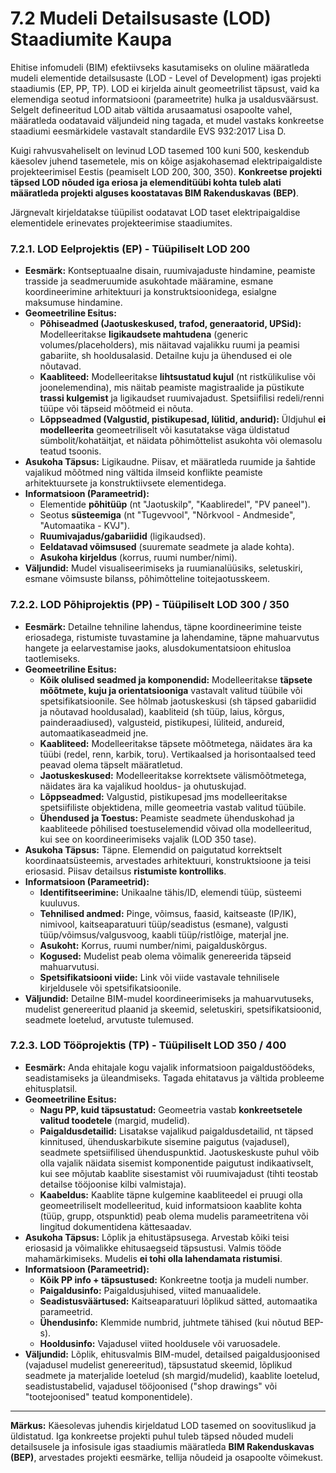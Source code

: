 # 7.2 Mudeli Detailsusaste (LOD) Staadiumite Kaupa

Ehitise infomudeli (BIM) efektiivseks kasutamiseks on oluline määratleda mudeli elementide detailsusaste (LOD - Level of Development) igas projekti staadiumis (EP, PP, TP). LOD ei kirjelda ainult geomeetrilist täpsust, vaid ka elemendiga seotud informatsiooni (parameetrite) hulka ja usaldusväärsust. Selgelt defineeritud LOD aitab vältida arusaamatusi osapoolte vahel, määratleda oodatavaid väljundeid ning tagada, et mudel vastaks konkreetse staadiumi eesmärkidele vastavalt standardile EVS 932:2017 Lisa D.

Kuigi rahvusvaheliselt on levinud LOD tasemed 100 kuni 500, keskendub käesolev juhend tasemetele, mis on kõige asjakohasemad elektripaigaldiste projekteerimisel Eestis (peamiselt LOD 200, 300, 350). **Konkreetse projekti täpsed LOD nõuded iga eriosa ja elemenditüübi kohta tuleb alati määratleda projekti alguses koostatavas BIM Rakenduskavas (BEP)**.

Järgnevalt kirjeldatakse tüüpilist oodatavat LOD taset elektripaigaldise elementidele erinevates projekteerimise staadiumites.

### 7.2.1. LOD Eelprojektis (EP) - Tüüpiliselt LOD 200

* **Eesmärk:** Kontseptuaalne disain, ruumivajaduste hindamine, peamiste trasside ja seadmeruumide asukohtade määramine, esmane koordineerimine arhitektuuri ja konstruktsioonidega, esialgne maksumuse hindamine.
* **Geomeetriline Esitus:**
    * **Põhiseadmed (Jaotuskeskused, trafod, generaatorid, UPSid):** Modelleeritakse **ligikaudsete mahtudena** (generic volumes/placeholders), mis näitavad vajalikku ruumi ja peamisi gabariite, sh hooldusalasid. Detailne kuju ja ühendused ei ole nõutavad.
    * **Kaabliteed:** Modelleeritakse **lihtsustatud kujul** (nt ristkülikulise või joonelemendina), mis näitab peamiste magistraalide ja püstikute **trassi kulgemist** ja ligikaudset ruumivajadust. Spetsiifilisi redeli/renni tüüpe või täpseid mõõtmeid ei nõuta.
    * **Lõppseadmed (Valgustid, pistikupesad, lülitid, andurid):** Üldjuhul **ei modelleerita** geomeetriliselt või kasutatakse väga üldistatud sümbolit/kohatäitjat, et näidata põhimõttelist asukohta või olemasolu teatud tsoonis.
* **Asukoha Täpsus:** Ligikaudne. Piisav, et määratleda ruumide ja šahtide vajalikud mõõtmed ning vältida ilmseid konflikte peamiste arhitektuursete ja konstruktiivsete elementidega.
* **Informatsioon (Parameetrid):**
    * Elementide **põhitüüp** (nt "Jaotuskilp", "Kaabliredel", "PV paneel").
    * Seotus **süsteemiga** (nt "Tugevvool", "Nõrkvool - Andmeside", "Automaatika - KVJ").
    * **Ruumivajadus/gabariidid** (ligikaudsed).
    * **Eeldatavad võimsused** (suuremate seadmete ja alade kohta).
    * **Asukoha kirjeldus** (korrus, ruumi number/nimi).
* **Väljundid:** Mudel visualiseerimiseks ja ruumianalüüsiks, seletuskiri, esmane võimsuste bilanss, põhimõtteline toitejaotusskeem.

### 7.2.2. LOD Põhiprojektis (PP) - Tüüpiliselt LOD 300 / 350

* **Eesmärk:** Detailne tehniline lahendus, täpne koordineerimine teiste eriosadega, ristumiste tuvastamine ja lahendamine, täpne mahuarvutus hangete ja eelarvestamise jaoks, alusdokumentatsioon ehitusloa taotlemiseks.
* **Geomeetriline Esitus:**
    * **Kõik olulised seadmed ja komponendid:** Modelleeritakse **täpsete mõõtmete, kuju ja orientatsiooniga** vastavalt valitud tüübile või spetsifikatsioonile. See hõlmab jaotuskeskusi (sh täpsed gabariidid ja nõutavad hooldusalad), kaabliteid (sh tüüp, laius, kõrgus, painderaadiused), valgusteid, pistikupesi, lüliteid, andureid, automaatikaseadmeid jne.
    * **Kaabliteed:** Modelleeritakse täpsete mõõtmetega, näidates ära ka tüübi (redel, renn, karbik, toru). Vertikaalsed ja horisontaalsed teed peavad olema täpselt määratletud.
    * **Jaotuskeskused:** Modelleeritakse korrektsete välismõõtmetega, näidates ära ka vajalikud hooldus- ja ohutuskujad.
    * **Lõppseadmed:** Valgustid, pistikupesad jms modelleeritakse spetsiifiliste objektidena, mille geomeetria vastab valitud tüübile.
    * **Ühendused ja Toestus:** Peamiste seadmete ühenduskohad ja kaabliteede põhilised toestuselemendid võivad olla modelleeritud, kui see on koordineerimiseks vajalik (LOD 350 tase).
* **Asukoha Täpsus:** Täpne. Elemendid on paigutatud korrektselt koordinaatsüsteemis, arvestades arhitektuuri, konstruktsioone ja teisi eriosasid. Piisav detailsus **ristumiste kontrolliks**.
* **Informatsioon (Parameetrid):**
    * **Identifitseerimine:** Unikaalne tähis/ID, elemendi tüüp, süsteemi kuuluvus.
    * **Tehnilised andmed:** Pinge, võimsus, faasid, kaitseaste (IP/IK), nimivool, kaitseaparatuuri tüüp/seadistus (esmane), valgusti tüüp/võimsus/valgusvoog, kaabli tüüp/ristlõige, materjal jne.
    * **Asukoht:** Korrus, ruumi number/nimi, paigalduskõrgus.
    * **Kogused:** Mudelist peab olema võimalik genereerida täpseid mahuarvutusi.
    * **Spetsifikatsiooni viide:** Link või viide vastavale tehnilisele kirjeldusele või spetsifikatsioonile.
* **Väljundid:** Detailne BIM-mudel koordineerimiseks ja mahuarvutuseks, mudelist genereeritud plaanid ja skeemid, seletuskiri, spetsifikatsioonid, seadmete loetelud, arvutuste tulemused.

### 7.2.3. LOD Tööprojektis (TP) - Tüüpiliselt LOD 350 / 400

* **Eesmärk:** Anda ehitajale kogu vajalik informatsioon paigaldustöödeks, seadistamiseks ja üleandmiseks. Tagada ehitatavus ja vältida probleeme ehitusplatsil.
* **Geomeetriline Esitus:**
    * **Nagu PP, kuid täpsustatud:** Geomeetria vastab **konkreetsetele valitud toodetele** (margid, mudelid).
    * **Paigaldusdetailid:** Lisatakse vajalikud paigaldusdetailid, nt täpsed kinnitused, ühenduskarbikute sisemine paigutus (vajadusel), seadmete spetsiifilised ühenduspunktid. Jaotuskeskuste puhul võib olla vajalik näidata sisemist komponentide paigutust indikaativselt, kui see mõjutab kaablite sisestamist või ruumivajadust (tihti teostab detailse tööjoonise kilbi valmistaja).
    * **Kaabeldus:** Kaablite täpne kulgemine kaabliteedel ei pruugi olla geomeetriliselt modelleeritud, kuid informatsioon kaablite kohta (tüüp, grupp, otspunktid) peab olema mudelis parameetritena või lingitud dokumentidena kättesaadav.
* **Asukoha Täpsus:** Lõplik ja ehitustäpsusega. Arvestab kõiki teisi eriosasid ja võimalikke ehitusaegseid täpsustusi. Valmis tööde mahamärkimiseks. Mudelis **ei tohi olla lahendamata ristumisi**.
* **Informatsioon (Parameetrid):**
    * **Kõik PP info + täpsustused:** Konkreetne tootja ja mudeli number.
    * **Paigaldusinfo:** Paigaldusjuhised, viited manuaalidele.
    * **Seadistusväärtused:** Kaitseaparatuuri lõplikud sätted, automaatika parameetrid.
    * **Ühendusinfo:** Klemmide numbrid, juhtmete tähised (kui nõutud BEP-s).
    * **Hooldusinfo:** Vajadusel viited hooldusele või varuosadele.
* **Väljundid:** Lõplik, ehitusvalmis BIM-mudel, detailsed paigaldusjoonised (vajadusel mudelist genereeritud), täpsustatud skeemid, lõplikud seadmete ja materjalide loetelud (sh margid/mudelid), kaablite loetelud, seadistustabelid, vajadusel tööjoonised ("shop drawings" või "tootejoonised" teatud komponentidele).

---
**Märkus:** Käesolevas juhendis kirjeldatud LOD tasemed on soovituslikud ja üldistatud. Iga konkreetse projekti puhul tuleb täpsed nõuded mudeli detailsusele ja infosisule igas staadiumis määratleda **BIM Rakenduskavas (BEP)**, arvestades projekti eesmärke, tellija nõudeid ja osapoolte võimekust.